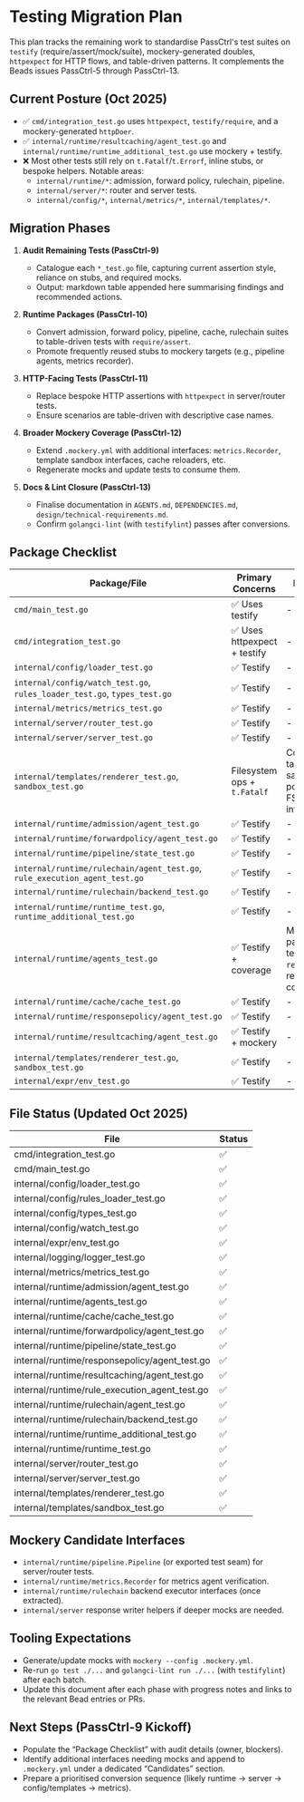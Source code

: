 # Testing Migration Plan

This plan tracks the remaining work to standardise PassCtrl's test suites on
`testify` (require/assert/mock/suite), mockery-generated doubles, `httpexpect`
for HTTP flows, and table-driven patterns. It complements the Beads issues
PassCtrl-5 through PassCtrl-13.

## Current Posture (Oct 2025)

- ✅ `cmd/integration_test.go` uses `httpexpect`, `testify/require`, and a
  mockery-generated `httpDoer`.
- ✅ `internal/runtime/resultcaching/agent_test.go` and
  `internal/runtime/runtime_additional_test.go` use mockery + testify.
- ❌ Most other tests still rely on `t.Fatalf`/`t.Errorf`, inline stubs, or
  bespoke helpers. Notable areas:
  - `internal/runtime/*`: admission, forward policy, rulechain, pipeline.
  - `internal/server/*`: router and server tests.
  - `internal/config/*`, `internal/metrics/*`, `internal/templates/*`.

## Migration Phases

1. **Audit Remaining Tests (PassCtrl-9)**
   - Catalogue each `*_test.go` file, capturing current assertion style,
     reliance on stubs, and required mocks.
   - Output: markdown table appended here summarising findings and
     recommended actions.

2. **Runtime Packages (PassCtrl-10)**
   - Convert admission, forward policy, pipeline, cache, rulechain suites to
     table-driven tests with `require/assert`.
   - Promote frequently reused stubs to mockery targets (e.g., pipeline
     agents, metrics recorder).

3. **HTTP-Facing Tests (PassCtrl-11)**
   - Replace bespoke HTTP assertions with `httpexpect` in server/router tests.
   - Ensure scenarios are table-driven with descriptive case names.

4. **Broader Mockery Coverage (PassCtrl-12)**
   - Extend `.mockery.yml` with additional interfaces:
     `metrics.Recorder`, template sandbox interfaces, cache reloaders, etc.
   - Regenerate mocks and update tests to consume them.

5. **Docs & Lint Closure (PassCtrl-13)**
   - Finalise documentation in `AGENTS.md`, `DEPENDENCIES.md`,
     `design/technical-requirements.md`.
   - Confirm `golangci-lint` (with `testifylint`) passes after conversions.

## Package Checklist

| Package/File | Primary Concerns | Migration Notes |
| --- | --- | --- |
| `cmd/main_test.go` | ✅ Uses testify | - |
| `cmd/integration_test.go` | ✅ Uses httpexpect + testify | - |
| `internal/config/loader_test.go` | ✅ Testify | - |
| `internal/config/watch_test.go`, `rules_loader_test.go`, `types_test.go` | ✅ Testify | - |
| `internal/metrics/metrics_test.go` | ✅ Testify | - |
| `internal/server/router_test.go` | ✅ Testify | - |
| `internal/server/server_test.go` | ✅ Testify | - |
| `internal/templates/renderer_test.go`, `sandbox_test.go` | Filesystem ops + `t.Fatalf` | Convert to `require`; table-drive sandbox scenarios; potential mock for FS guard if introduced. |
| `internal/runtime/admission/agent_test.go` | ✅ Testify | - |
| `internal/runtime/forwardpolicy/agent_test.go` | ✅ Testify | - |
| `internal/runtime/pipeline/state_test.go` | ✅ Testify | - |
| `internal/runtime/rulechain/agent_test.go`, `rule_execution_agent_test.go` | ✅ Testify | - |
| `internal/runtime/rulechain/backend_test.go` | ✅ Testify | - |
| `internal/runtime/runtime_test.go`, `runtime_additional_test.go` | ✅ Testify | - |
| `internal/runtime/agents_test.go` | ✅ Testify + coverage | Migrated pagination/backend templating flows to `require`; added renderer body/file coverage. |
| `internal/runtime/cache/cache_test.go` | ✅ Testify | - |
| `internal/runtime/responsepolicy/agent_test.go` | ✅ Testify | - |
| `internal/runtime/resultcaching/agent_test.go` | ✅ Testify + mockery | - |
| `internal/templates/renderer_test.go`, `sandbox_test.go` | ✅ Testify | - |
| `internal/expr/env_test.go` | ✅ Testify | - |

## File Status (Updated Oct 2025)

| File | Status |
| --- | --- |
| cmd/integration_test.go | ✅ |
| cmd/main_test.go | ✅ |
| internal/config/loader_test.go | ✅ |
| internal/config/rules_loader_test.go | ✅ |
| internal/config/types_test.go | ✅ |
| internal/config/watch_test.go | ✅ |
| internal/expr/env_test.go | ✅ |
| internal/logging/logger_test.go | ✅ |
| internal/metrics/metrics_test.go | ✅ |
| internal/runtime/admission/agent_test.go | ✅ |
| internal/runtime/agents_test.go | ✅ |
| internal/runtime/cache/cache_test.go | ✅ |
| internal/runtime/forwardpolicy/agent_test.go | ✅ |
| internal/runtime/pipeline/state_test.go | ✅ |
| internal/runtime/responsepolicy/agent_test.go | ✅ |
| internal/runtime/resultcaching/agent_test.go | ✅ |
| internal/runtime/rule_execution_agent_test.go | ✅ |
| internal/runtime/rulechain/agent_test.go | ✅ |
| internal/runtime/rulechain/backend_test.go | ✅ |
| internal/runtime/runtime_additional_test.go | ✅ |
| internal/runtime/runtime_test.go | ✅ |
| internal/server/router_test.go | ✅ |
| internal/server/server_test.go | ✅ |
| internal/templates/renderer_test.go | ✅ |
| internal/templates/sandbox_test.go | ✅ |

## Mockery Candidate Interfaces

- `internal/runtime/pipeline.Pipeline` (or exported test seam) for server/router tests.
- `internal/runtime/metrics.Recorder` for metrics agent verification.
- `internal/runtime/rulechain` backend executor interfaces (once extracted).
- `internal/server` response writer helpers if deeper mocks are needed.

## Tooling Expectations

- Generate/update mocks with `mockery --config .mockery.yml`.
- Re-run `go test ./...` and `golangci-lint run ./...` (with `testifylint`)
  after each batch.
- Update this document after each phase with progress notes and links to the
  relevant Bead entries or PRs.

## Next Steps (PassCtrl-9 Kickoff)

- Populate the “Package Checklist” with audit details (owner, blockers).
- Identify additional interfaces needing mocks and append to `.mockery.yml`
  under a dedicated “Candidates” section.
- Prepare a prioritised conversion sequence (likely runtime → server →
  config/templates → metrics).
